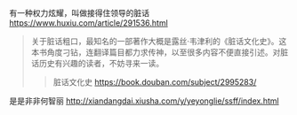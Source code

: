 
有一种权力炫耀，叫做接得住领导的脏话 https://www.huxiu.com/article/291536.html
> 关于脏话粗口，最知名的一部著作大概是露丝·韦津利的《脏话文化史》。这本书角度刁钻，连翻译篇目都力求传神，以至很多内容不便直接引述。对脏话历史有兴趣的读者，不妨寻来一读。
>> 脏话文化史 https://book.douban.com/subject/2995283/

是是非非何智丽 http://xiandangdai.xiusha.com/y/yeyonglie/ssff/index.html
